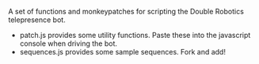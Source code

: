A set of functions and monkeypatches for scripting the Double Robotics
telepresence bot.

* patch.js provides some utility functions. Paste these into the
  javascript console when driving the bot.
* sequences.js provides some sample sequences. Fork and add!
